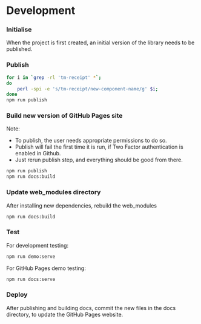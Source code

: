 # Development

### Initialise

When the project is first created, an initial version of the library needs to be published.

### Publish

```bash
for i in `grep -rl 'tm-receipt' *`;
do 
    perl -spi -e 's/tm-receipt/new-component-name/g' $i; 
done
npm run publish
```

### Build new version of GitHub Pages site

Note:  

- To publish, the user needs appropriate permissions to do so.
- Publish will fail the first time it is run, if Two Factor authentication is enabled in Github. 
- Just rerun publish step, and everything should be good from there.

```bash
npm run publish
npm run docs:build
```
### Update web_modules directory

After installing new dependencies, rebuild the web_modules

```bash
npm run docs:build
```


### Test
For development testing:

```bash
npm run demo:serve
```

For GitHub Pages demo testing:

```bash
npm run docs:serve
```

### Deploy

After publishing and building docs, commit the new files in the docs
directory, to update the GitHub Pages website.